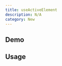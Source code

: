 ```yaml
---
title: useActiveElement
description: N/A
category: New
---
```


<script>
import Demo from '$lib/components/demos/use-active-element.svelte';
</script>

## Demo

<Demo />

## Usage
